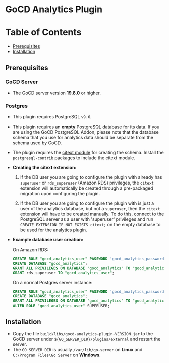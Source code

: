 # GoCD Analytics Plugin

Table of Contents
=================

  * [Prerequisites](#prerequisites)
  * [Installation](#installation)

## Prerequisites

### GoCD Server

- The GoCD server version **19.8.0** or higher.

### Postgres

- This plugin requires PostgreSQL `v9.6`.

- This plugin requires an **empty** PostgreSQL database for its data. If you are using the GoCD PostgreSQL Addon, please note that the database schema that you use for analytics data should be separate from the schema used by GoCD.

- The plugin requires the [citext module](https://www.postgresql.org/docs/9.6/static/citext.html) for creating the schema. Install the `postgresql-contrib` packages to include the citext module.

- **Creating the citext extension:**

  1. If the DB user you are going to configure the plugin with already has `superuser` or `rds_superuser` (Amazon RDS) privileges, the `citext` extension will automatically be created through a pre-packaged migration upon configuring the plugin.

  2. If the DB user you are going to configure the plugin with is just a user of the analytics database, but not a `superuser`, then the `citext` extension will have to be created manually. To do this, connect to the PostgreSQL server as a user with 'superuser' privileges and run `CREATE EXTENSION IF NOT EXISTS citext;` on the empty database to be used for the analytics plugin.

- **Example database user creation:**

  On Amazon RDS:

    ```sql
    CREATE ROLE "gocd_analytics_user" PASSWORD 'gocd_analytics_password' NOSUPERUSER NOCREATEDB NOCREATEROLE INHERIT LOGIN;
    CREATE DATABASE "gocd_analytics";
    GRANT ALL PRIVILEGES ON DATABASE "gocd_analytics" TO "gocd_analytics_user";
    GRANT rds_superuser TO "gocd_analytics_user";
    ```

  On a normal Postgres server instance:

    ```sql
    CREATE ROLE "gocd_analytics_user" PASSWORD 'gocd_analytics_password' NOSUPERUSER NOCREATEDB NOCREATEROLE INHERIT LOGIN;
    CREATE DATABASE "gocd_analytics";
    GRANT ALL PRIVILEGES ON DATABASE "gocd_analytics" TO "gocd_analytics_user";
    ALTER ROLE "gocd_analytics_user" SUPERUSER;
    ```

## Installation

 - Copy the file `build/libs/gocd-analytics-plugin-VERSION.jar` to the GoCD server under `${GO_SERVER_DIR}/plugins/external`
and restart the server.
 - The `GO_SERVER_DIR` is usually `/var/lib/go-server` on **Linux** and `C:\Program Files\Go Server` on **Windows**.
